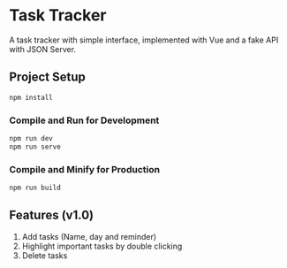 # Task Tracker

A task tracker with simple interface, implemented with Vue and a fake API with JSON Server.

## Project Setup

```sh
npm install
```

### Compile and Run for Development

```sh
npm run dev
npm run serve
```

### Compile and Minify for Production

```sh
npm run build
```

## Features (v1.0)

1. Add tasks (Name, day and reminder)
2. Highlight important tasks by double clicking
3. Delete tasks
